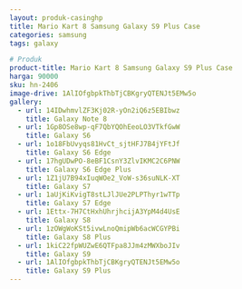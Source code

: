```yaml
---
layout: produk-casinghp
title: Mario Kart 8 Samsung Galaxy S9 Plus Case
categories: samsung
tags: galaxy

# Produk
product-title: Mario Kart 8 Samsung Galaxy S9 Plus Case
harga: 90000
sku: hn-2406
image-drive: 1AlIOfgbpkThbTjCBKgryQTENJt5EMw5o
gallery:
  - url: 14IDwhmvlZF3Kj02R-yOn2iQ6z5EBIbwz
    title: Galaxy Note 8
  - url: 1Gp8OSe8wp-qF7QbYQOhEeoLO3VTkfGwW
    title: Galaxy S6
  - url: 1o18FbUvyqs81HvCt_sjtHFJ7B4jYFtJf
    title: Galaxy S6 Edge
  - url: 17hgUDwPO-8eBF1CsnY3ZlvIKMC2C6PNW
    title: Galaxy S6 Edge Plus
  - url: 1Z1jU7B94xIuqWOe2_VoW-s36suNLK-XT
    title: Galaxy S7
  - url: 1aUjKiKvigT8stLJlJUe2PLPThyr1wTTp
    title: Galaxy S7 Edge
  - url: 1Ettx-7H7CtHxhUhrjhcijA3YpM4d4UsE
    title: Galaxy S8
  - url: 1zOWgWoKSt5ivwLnoQmipWb6acWCGYPBi
    title: Galaxy S8 Plus
  - url: 1kiC22fpWUZwE6QTFpa8JJm4zMWXboJIv
    title: Galaxy S9
  - url: 1AlIOfgbpkThbTjCBKgryQTENJt5EMw5o
    title: Galaxy S9 Plus
---
```

